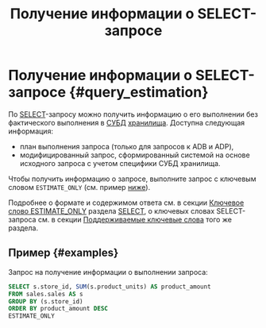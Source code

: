 ﻿---
layout: default
title: Получение информации о SELECT-запросе
nav_order: 2
parent: Другие действия
grand_parent: Работа с системой
has_children: false
has_toc: false
---

# Получение информации о SELECT-запросе {#query_estimation}

По [SELECT](../../../reference/sql_plus_requests/SELECT/SELECT.md)-запросу можно получить информацию 
о его выполнении без фактического выполнения в [СУБД](../../../introduction/supported_DBMS/supported_DBMS.md) 
[хранилища](../../../overview/main_concepts/data_storage/data_storage.md). Доступна следующая информация:
* план выполнения запроса (только для запросов к ADB и ADP),
* модифицированный запрос, сформированный системой на основе исходного запроса с учетом специфики СУБД хранилища.

Чтобы получить информацию о запросе, выполните запрос с ключевым словом `ESTIMATE_ONLY` (см. пример [ниже](#examples)).

Подробнее о формате и содержимом ответа см. в секции 
[Ключевое слово ESTIMATE_ONLY](../../../reference/sql_plus_requests/SELECT/SELECT.md#estimate)
раздела [SELECT](../../../reference/sql_plus_requests/SELECT/SELECT.md), о ключевых словах SELECT-запроса 
см. в секции [Поддерживаемые ключевые слова](../../../reference/sql_plus_requests/SELECT/SELECT.md#key_words) 
того же раздела.

## Пример {#examples}

Запрос на получение информации о выполнении запроса:
```sql
SELECT s.store_id, SUM(s.product_units) AS product_amount
FROM sales.sales AS s
GROUP BY (s.store_id)
ORDER BY product_amount DESC
ESTIMATE_ONLY
```